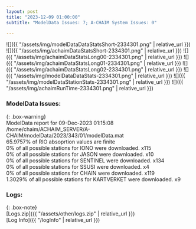```yaml
---
layout: post
title: "2023-12-09 01:00:00"
subtitle: "ModelData Issues: 7; A-CHAIM System Issues: 0"

---
```


![]({{ "/assets/img/modelDataDataStatsShort-2334301.png" | relative_url }})
![]({{ "/assets/img/achaimDataStatsShort-2334301.png" | relative_url }})
![]({{ "/assets/img/achaimDataStatsLong00-2334301.png" | relative_url }})
![]({{ "/assets/img/achaimDataStatsLong01-2334301.png" | relative_url }})
![]({{ "/assets/img/achaimDataStatsLong02-2334301.png" | relative_url }})
![]({{ "/assets/img/modelDataDataStats-2334301.png" | relative_url }})
![]({{ "/assets/img/modelDataStationStats-2334301.png" | relative_url }})
![]({{ "/assets/img/achaimRunTime-2334301.png" | relative_url }})


### ModelData Issues:  
  
{: .box-warning}  
 ModelData report for 09-Dec-2023 01:15:08   
 /home/chaim/ACHAIM_SERVER/A-CHAIM/modelData/2023/343/01/modelData.mat   
 65.9757% of RIO absoprtion values are finite   
 0% of all possible stations for IONO were downloaded. x115   
 0% of all possible stations for JASON were downloaded. x10   
 0% of all possible stations for SENTINEL were downloaded. x134   
 0% of all possible stations for SSUSI were downloaded. x4   
 0% of all possible stations for CHAIN were downloaded. x119   
 1.3029% of all possible stations for KARTVERKET were downloaded. x9   
  


### Logs:  
  
{: .box-note}  
[Logs.zip]({{ "/assets/other/logs.zip" | relative_url }})  
[Log Info]({{ "/logInfo" | relative_url }})  
